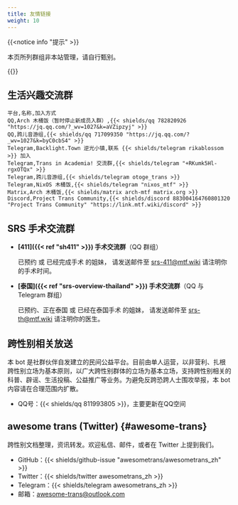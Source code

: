 ```yaml
---
title: 友情链接
weight: 10
---
```


{{<notice info "提示" >}}

本页所列群组非本站管理，请自行甄别。

{{</notice>}}

## 生活兴趣交流群

```csv
平台,名称,加入方式
QQ,Arch 木桶饭（暂时停止新成员入群）,{{< shields/qq 782820926 "https://jq.qq.com/?_wv=1027&k=aVZipzyj" >}}
QQ,跨儿音游组,{{< shields/qq 717099350 "https://jq.qq.com/?_wv=1027&k=byC0cbS4" >}}
Telegram,Backlight.Town 逆光小镇,联系 {{< shields/telegram rikablossom >}} 加入
Telegram,Trans in Academia! 交流群,{{< shields/telegram "+RKumk5Hl-rgxOTQx" >}}
Telegram,跨儿音游组,{{< shields/telegram otoge_trans >}}
Telegram,NixOS 木桶饭,{{< shields/telegram "nixos_mtf" >}}
Matrix,Arch 木桶饭,{{< shields/matrix arch-mtf matrix.org >}}
Discord,Project Trans Community,{{< shields/discord 883004164760801320 "Project Trans Community" "https://link.mtf.wiki/discord" >}}
```

## SRS 手术交流群

- **[411]({{< ref "sh411" >}}) 手术交流群**（QQ 群组）

  已预约 或 已经完成手术 的姐妹，
  请发送邮件至 <srs-411@mtf.wiki> 请注明你的手术时间。

- **[泰国]({{< ref "srs-overview-thailand" >}}) 手术交流群**（QQ 与 Telegram 群组）

  已预约、正在泰国 或 已经在泰国手术 的姐妹，
  请发送邮件至 <srs-th@mtf.wiki> 请注明你的医生。

## 跨性别相关放送

本 bot 是社群伙伴自发建立的民间公益平台。目前由单人运营，以非营利、扎根跨性别立场为基本原则，以广大跨性别群体的立场为基本立场，支持跨性别相关的科普、辟谣、生活投稿、公益推广等业务。为避免反跨恐跨人士围攻举报，本 bot 内容请在合理范围内扩散。

- QQ号：{{< shields/qq 811993805 >}}，主要更新在QQ空间

## awesome trans <i class="trans-flag"></i> (Twitter) {#awesome-trans}

跨性别文档整理，资讯转发。欢迎私信、邮件，或者在 Twitter 上提到我们。

- GitHub：{{< shields/github-issue "awesometrans/awesometrans_zh" >}}
- Twitter：{{< shields/twitter awesometrans_zh >}}
- Telegram：{{< shields/telegram awesometrans_zh >}}
- 邮箱：<awesome-trans@outlook.com>
